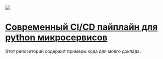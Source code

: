 <a href="https://pycon.ru/">![](https://badgen.net/badge/pycon/2022/?color=yellow)</a>
# <a href="https://pycon.ru/sovremennyj-ci-cd-pajplajn-dlya-python-mikroservisov">Современный CI/CD пайплайн для python микросервисов</a>
Этот репозиторий содержит примеры кода для моего доклада.
